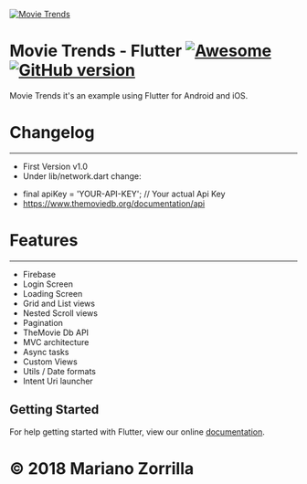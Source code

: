 [![Movie Trends](https://i.imgur.com/4buzRAQ.png)](https://github.com/mkiisoft/FlutterMovieTrends)

# Movie Trends - Flutter [![Awesome](https://cdn.rawgit.com/sindresorhus/awesome/d7305f38d29fed78fa85652e3a63e154dd8e8829/media/badge.svg)](https://github.com/mkiisoft/FlutterMovieTrends) [![GitHub version](https://d25lcipzij17d.cloudfront.net/badge.svg?id=gh&type=6&v=1.0&x2=0)](https://github.com/mkiisoft/FlutterMovieTrends)
Movie Trends it's an example using Flutter for Android and iOS.

# Changelog
_______________

- First Version v1.0
- Under lib/network.dart change:

 * final apiKey = 'YOUR-API-KEY'; // Your actual Api Key
 * https://www.themoviedb.org/documentation/api

# Features
_______________

* Firebase
* Login Screen
* Loading Screen
* Grid and List views
* Nested Scroll views
* Pagination
* TheMovie Db API
* MVC architecture
* Async tasks
* Custom Views
* Utils / Date formats
* Intent Uri launcher

## Getting Started

For help getting started with Flutter, view our online
[documentation](https://flutter.io/).

# © 2018 Mariano Zorrilla
